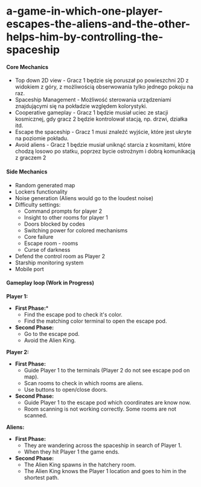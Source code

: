 # a-game-in-which-one-player-escapes-the-aliens-and-the-other-helps-him-by-controlling-the-spaceship
#### **Core Mechanics**
 - Top down 2D view - Gracz 1 będzie się poruszał po powieszchni 2D z widokiem z góry, z możliwością obserwowania tylko jednego pokoju na raz.
 - Spaceship Management - Możliwość sterowania urządzeniami znajdującymi się na pokładzie względem kolorystyki.
 - Cooperative gameplay - Gracz 1 będzie musiał uciec ze stacji kosmicznej, gdy gracz 2 będzie kontrolował stacją, np. drzwi, działka itd.
 - Escape the spaceship - Gracz 1 musi znaleźć wyjście, które jest ukryte na poziomie pokładu.
 - Avoid aliens - Gracz 1 będzie musiał uniknąć starcia z kosmitami, które chodzą losowo po statku, poprzez bycie ostrożnym i dobrą komunikacją z graczem 2
#### **Side Mechanics**
 - Random generated map
 - Lockers functionality
 - Noise generation (Aliens would go to the loudest noise)
 - Difficulty settings:
   - Command prompts for player 2
   - Insight to other rooms for player 1
   - Doors blocked by codes
   - Switching power for colored mechanisms
   - Core failure
   - Escape room - rooms
   - Curse of darkness
 - Defend the control room as Player 2
 - Starship monitoring system
 - Mobile port
#### **Gameplay loop** (Work in Progress)
 **Player 1:**
 - **First Phase:***
   - Find the escape pod to check it's color.
   - Find the matching color terminal to open the escape pod.
 - **Second Phase:**
   - Go to the escape pod.
   - Avoid the Alien King.

 **Player 2:**
 - **First Phase:**
   - Guide Player 1 to the terminals (Player 2 do not see escape pod on map).
   - Scan rooms to check in which rooms are aliens.
   - Use buttons to open/close doors.
 - **Second Phase:**
   - Guide Player 1 to the escape pod which coordinates are know now.
   - Room scanning is not working correctly. Some rooms are not scanned.

**Aliens:**
 - **First Phase:**
   - They are wandering across the spaceship in search of Player 1.
   - When they hit Player 1 the game ends.
 - **Second Phase:**
   - The Alien King spawns in the hatchery room.
   - The Alien King knows the Player 1 location and goes to him in the shortest path.
